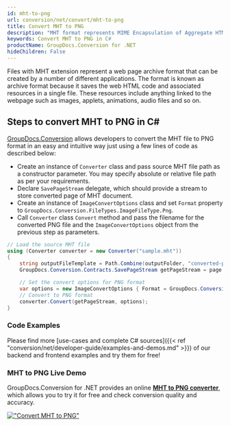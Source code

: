 ```yaml
---
id: mht-to-png
url: conversion/net/convert/mht-to-png
title: Convert MHT to PNG
description: "MHT format represents MIME Encapsulation of Aggregate HTML with .mht extension. Learn how to convert MHT to PNG file programmatically in C# language using GroupDocs.Conversion for .NET library."
keywords: Convert MHT to PNG in C#
productName: GroupDocs.Conversion for .NET
hideChildren: False
---
```


Files with MHT extension represent a web page archive format that can be created by a number of different applications. The format is known as archive format because it saves the web HTML code and associated resources in a single file. These resources include anything linked to the webpage such as images, applets, animations, audio files and so on.

## Steps to convert MHT to PNG in C#

[GroupDocs.Conversion](https://products.groupdocs.com/conversion/net) allows developers to convert the MHT file to PNG format in an easy and intuitive way just using a few lines of code as described below:

* Create an instance of `Converter` class and pass source MHT file path as a constructor parameter. You may specify absolute or relative file path as per your requirements. 
* Declare `SavePageStream` delegate, which should provide a stream to store converted page of MHT document.
* Create an instance of `ImageConvertOptions` class and set `Format` property to `GroupDocs.Conversion.FileTypes.ImageFileType.Png`.
* Call `Converter` class `Convert` method and pass the filename for the converted PNG file and the `ImageConvertOptions` object from the previous step as parameters.

```csharp
// Load the source MHT file
using (Converter converter = new Converter("sample.mht"))
{
    string outputFileTemplate = Path.Combine(outputFolder, "converted-page-{0}.png");
    GroupDocs.Conversion.Contracts.SavePageStream getPageStream = page => new FileStream(string.Format(outputFileTemplate, page), FileMode.Create);

    // Set the convert options for PNG format
    var options = new ImageConvertOptions { Format = GroupDocs.Conversion.FileTypes.ImageFileType.Png };   
    // Convert to PNG format
    converter.Convert(getPageStream, options);
}
```

### Code Examples

Please find more [use-cases and complete C# sources]({{< ref "conversion/net/developer-guide/examples-and-demos.md" >}}) of our backend and frontend examples and try them for free!

### MHT to PNG Live Demo

GroupDocs.Conversion for .NET provides an online [**MHT to PNG converter**](https://products.groupdocs.app/conversion/mht-to-png), which allows you to try it for free and check conversion quality and accuracy.

[!["Convert MHT to PNG"](conversion/net/images/convert-to-png/convert-mht-to-png.png)](https://products.groupdocs.app/conversion/mht-to-png)